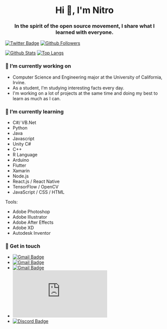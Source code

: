 <h1 align="center">Hi 👋, I'm Nitro</h1>
<h3 align="center">In the spirit of the open source movement, I share what I learned with everyone.</h3>

[![Twitter Badge](https://img.shields.io/badge/-Twitter-1877f2?style=flat-square&logo=twitter&logoColor=white&link=https://twitter.com/ONitr0)](https://twitter.com/ONitr0)
[![Github Followers](https://img.shields.io/github/followers/Nitro1231?color=06d6a0&label=Github%20Followers&style=for-the-badge)](https://github.com/Nitro1231?tab=followers)

[![Github Stats](https://github-readme-stats.vercel.app/api?username=Nitro1231&show_icons=true&hide_border=true)](https://github.com/Nitro1231)
[![Top Langs](https://github-readme-stats.vercel.app/api/top-langs/?username=Nitro1231&layout=compact)](https://github.com/Nitro1231)

### 🔭 I’m currently working on

- Computer Science and Engineering major at the University of California, Irvine.
- As a student, I'm studying interesting facts every day.
- I'm working on a lot of projects at the same time and doing my best to learn as much as I can.

### 🌱 I’m currently learning
- C#/ VB.Net
- Python
- Java
- Javascript
- Unity C#
- C++
- R Language
- Arduino
- Flutter
- Xamarin
- Node.js
- React.js / React Native
- TensorFlow / OpenCV
- JavaScript / CSS / HTML

Tools:   
- Adobe Photoshop
- Adobe Illustrator
- Adobe After Effects
- Adobe XD
- Autodesk Inventor

### 🔗 Get in touch

- [![Gmail Badge](https://img.shields.io/badge/-hyunjup4@uci.edu-c14438?style=flat-square&logo=Gmail&logoColor=white&link=mailto:hyunjup4@uci.edu)](mailto:hyunjup4@uci.edu)
- [![Gmail Badge](https://img.shields.io/badge/-nitrodev0@gmail.com-c14438?style=flat-square&logo=Gmail&logoColor=white&link=mailto:nitrodev0@gmail.com)](mailto:nitrodev0@gmail.com)
- [![Gmail Badge](https://img.shields.io/badge/-admin@nitrostudio.dev-c14438?style=flat-square&logo=Gmail&logoColor=white&link=mailto:admin@nitrostudio.dev)](mailto:admin@nitrostudio.dev)
- [![Discord Badge](https://img.shields.io/badge/-Nitro＃1781-7289da?style=flat-square&logo=Discord&logoColor=white&link=https://discord.com)](https://discord.com)
- [![Discord Badge](https://img.shields.io/badge/-NitroStudio-7289da?style=flat-square&logo=Discord&logoColor=white&link=https://discord.gg/sgSgVtC)](https://discord.gg/sgSgVtC)

<!--
Here are some ideas to get you started:

- 🔭 I’m currently working on ...
- 🌱 I’m currently learning ...
- 👯 I’m looking to collaborate on ...
- 🤔 I’m looking for help with ...
- 💬 Ask me about ...
- 📫 How to reach me: ...
- 😄 Pronouns: ...
- ⚡ Fun fact: ...
-->
